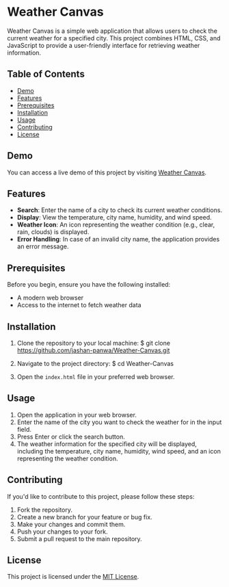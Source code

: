 # Weather Canvas

Weather Canvas is a simple web application that allows users to check the current weather for a specified city. This project combines HTML, CSS, and JavaScript to provide a user-friendly interface for retrieving weather information.

## Table of Contents

- [Demo](#demo)
- [Features](#features)
- [Prerequisites](#prerequisites)
- [Installation](#installation)
- [Usage](#usage)
- [Contributing](#contributing)
- [License](#license)

## Demo

You can access a live demo of this project by visiting [Weather Canvas](https://jashan-panwa.github.io/Weather-Canvas/).

## Features

- **Search**: Enter the name of a city to check its current weather conditions.
- **Display**: View the temperature, city name, humidity, and wind speed.
- **Weather Icon**: An icon representing the weather condition (e.g., clear, rain, clouds) is displayed.
- **Error Handling**: In case of an invalid city name, the application provides an error message.

## Prerequisites

Before you begin, ensure you have the following installed:

- A modern web browser
- Access to the internet to fetch weather data

## Installation

1. Clone the repository to your local machine:
$ git clone https://github.com/jashan-panwa/Weather-Canvas.git

2. Navigate to the project directory:
$ cd Weather-Canvas

3. Open the `index.html` file in your preferred web browser.

## Usage

1. Open the application in your web browser.
2. Enter the name of the city you want to check the weather for in the input field.
3. Press Enter or click the search button.
4. The weather information for the specified city will be displayed, including the temperature, city name, humidity, wind speed, and an icon representing the weather condition.

## Contributing

If you'd like to contribute to this project, please follow these steps:

1. Fork the repository.
2. Create a new branch for your feature or bug fix.
3. Make your changes and commit them.
4. Push your changes to your fork.
5. Submit a pull request to the main repository.

## License

This project is licensed under the [MIT License](LICENSE).
